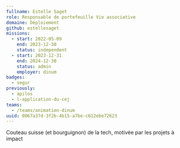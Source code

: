 ```yaml
---
fullname: Estelle Saget
role: Responsable de portefeuille Vie associative
domaine: Déploiement
github: estellesaget
missions:
  - start: 2022-05-09
    end: 2023-12-30
    status: independent
  - start: 2023-12-31
    end: 2024-12-30
    status: admin
    employer: dinum
badges:
  - segur
previously:
  - apilos
  - l-application-du-cej
teams:
  - /teams/animation-dinum
uuid: 0067a37d-3f2b-4b15-a7be-c612ebe72623
---
```

Couteau suisse (et bourguignon) de la tech, motivée par les projets à impact